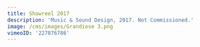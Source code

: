 ```yaml
---
title: Showreel 2017
description: 'Music & Sound Design, 2017. Not Commissioned.'
image: /cms/images/Grandiose 3.png
vimeoID: '227876786'
---
```





